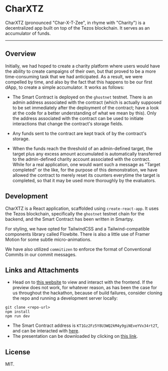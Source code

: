 # CharXTZ

CharXTZ (pronounced "Char-X-T-Zee", in rhyme with "Charity") is a decentralized app built on top of the Tezos blockchain. It serves as an accumulator of funds.

---

## Overview

Initially, we had hoped to create a charity platform where users would have the ability to create campaigns of their own, but that proved to be a more time-consuming task that we had anticipated. As a result, we were compelled by time, and also by the fact that this happens to be our first dApp, to create a simple accumulator. It works as follows:

- The Smart Contract is deployed on the `ghostnet` testnet. There is an admin address associated with the contract (which is actually supposed to be set immediately after the deployment of the contract; have a look at the code for a better understanding of what we mean by this). Only the address associated with the contract can be used to initiate interactions that change the contract's storage fields.

- Any funds sent to the contract are kept track of by the contract's storage.

- When the funds reach the threshold of an admin-defined target, the target plus any excess amount accumulated is automatically transferred to the admin-defined charity account associated with the contract. While for a real application, one would want such a message as "Target completed" or the like, for the purpose of this demonstration, we have allowed the contract to merely reset its counters everytime the target is completed, so that it may be used more thoroughly by the evaluators.

## Development

CharXTZ is a React application, scaffolded using `create-react-app`. It uses the Tezos blockchain, specifically the `ghostnet` testnet chain for the backend, and the Smart Contract has been written in Smartpy.

For styling, we have opted for TailwindCSS and a Tailwind-compatible components library called Flowbite. There is also a little use of Framer Motion for some subtle micro-animations.

We have also utilized `commitizen` to enforce the format of Conventional Commits in our commit messages.

## Links and Attachments

- Head on to [this website](https://charxtz.vercel.app) to view and interact with the frontend. If the preview does not work, for whatever reason, as has been the case for us throughout the hackathon, because of build failures, consider cloning the repo and running a development server locally:

```
git clone <repo-url>
npm install
npm run dev
```

- The Smart Contract address is `KT1Gz2Fz5Y8U3WQ2kM4y9giNEveYVx34rt2T`, and can be interacted with [here](https://better-call.dev/ghostnet/KT1Gz2Fz5Y8U3WQ2kM4y9giNEveYVx34rt2T).
- The presentation can be downloaded by clicking on [this link](https://google.co.in).

<!-- Some images will go here -->

## License

MIT.
